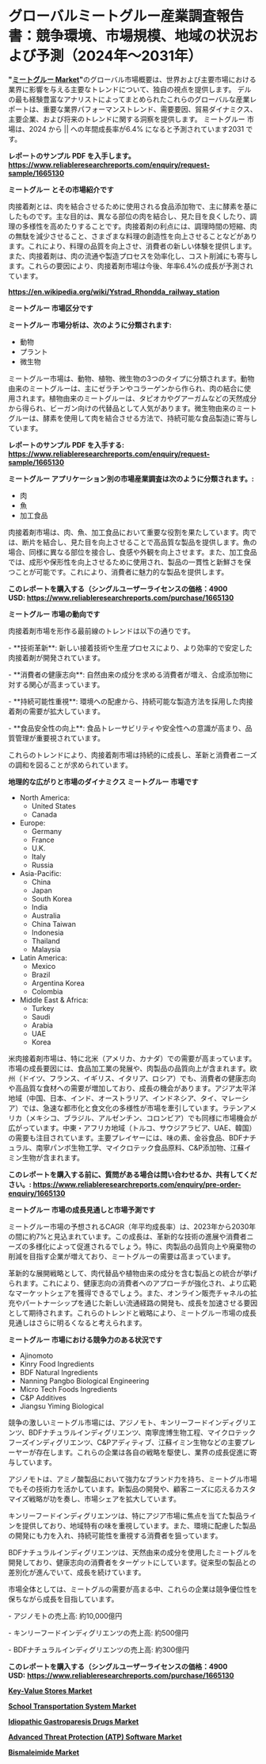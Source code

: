 <p><h1>グローバルミートグルー産業調査報告書：競争環境、市場規模、地域の状況および予測（2024年～2031年）</h1></p><p><strong>"<a href="https://www.reliableresearchreports.com/meat-glue-r1665130">ミートグルー Market</a>"</strong>のグローバル市場概要は、世界および主要市場における業界に影響を与える主要なトレンドについて、独自の視点を提供します。 デルの最も経験豊富なアナリストによってまとめられたこれらのグローバルな産業レポートは、重要な業界パフォーマンストレンド、需要要因、貿易ダイナミクス、主要企業、および将来のトレンドに関する洞察を提供します。 ミートグルー 市場は、2024 から || への年間成長率が6.4% になると予測されています2031 です。</p>
<p><strong>レポートのサンプル PDF を入手します。</strong><strong><a href="https://www.reliableresearchreports.com/enquiry/request-sample/1665130">https://www.reliableresearchreports.com/enquiry/request-sample/1665130</a></strong></p>
<p><strong>ミートグルー とその市場紹介です</strong></p>
<p><p>肉接着剤とは、肉を結合させるために使用される食品添加物で、主に酵素を基にしたものです。主な目的は、異なる部位の肉を結合し、見た目を良くしたり、調理の多様性を高めたりすることです。肉接着剤の利点には、調理時間の短縮、肉の無駄を減少させること、さまざまな料理の創造性を向上させることなどがあります。これにより、料理の品質を向上させ、消費者の新しい体験を提供します。また、肉接着剤は、肉の流通や製造プロセスを効率化し、コスト削減にも寄与します。これらの要因により、肉接着剤市場は今後、年率6.4%の成長が予測されています。</p><a href="https://en.wikipedia.org/wiki/Ystrad_Rhondda_railway_station"></a></p>
<p><strong><a href="https://en.wikipedia.org/wiki/Ystrad_Rhondda_railway_station">https://en.wikipedia.org/wiki/Ystrad_Rhondda_railway_station</a></strong></p>
<p><strong>ミートグルー&nbsp;市場区分です</strong><strong></strong></p>
<p><strong>ミートグルー 市場分析は、次のように分類されます:</strong>&nbsp;</p>
<p><ul><li>動物</li><li>プラント</li><li>微生物</li></ul></p>
<p><p>ミートグルー市場は、動物、植物、微生物の3つのタイプに分類されます。動物由来のミートグルーは、主にゼラチンやコラーゲンから作られ、肉の結合に使用されます。植物由来のミートグルーは、タピオカやグアーガムなどの天然成分から得られ、ビーガン向けの代替品として人気があります。微生物由来のミートグルーは、酵素を使用して肉を結合させる方法で、持続可能な食品製造に寄与しています。</p></p>
<p><strong>レポートのサンプル PDF を入手する: <a href="https://www.reliableresearchreports.com/enquiry/request-sample/1665130">https://www.reliableresearchreports.com/enquiry/request-sample/1665130</a></strong></p>
<p><strong> ミートグルー アプリケーション別の市場産業調査は次のように分類されます。:</strong></p>
<p><ul><li>肉</li><li>魚</li><li>加工食品</li></ul></p>
<p><p>肉接着剤市場は、肉、魚、加工食品において重要な役割を果たしています。肉では、断片を結合し、見た目を向上させることで高品質な製品を提供します。魚の場合、同様に異なる部位を接合し、食感や外観を向上させます。また、加工食品では、成形や保形性を向上させるために使用され、製品の一貫性と新鮮さを保つことが可能です。これにより、消費者に魅力的な製品を提供します。</p></p>
<p><strong>このレポートを購入する（シングルユーザーライセンスの価格：4900 USD:</strong><strong>&nbsp;<a href="https://www.reliableresearchreports.com/purchase/1665130">https://www.reliableresearchreports.com/purchase/1665130</a></strong></p>
<p><strong>ミートグルー 市場の動向です</strong></p>
<p><p>肉接着剤市場を形作る最前線のトレンドは以下の通りです。</p><p>- **技術革新**: 新しい接着技術や生産プロセスにより、より効率的で安定した肉接着剤が開発されています。</p><p>  </p><p>- **消費者の健康志向**: 自然由来の成分を求める消費者が増え、合成添加物に対する関心が高まっています。</p><p>  </p><p>- **持続可能性重視**: 環境への配慮から、持続可能な製造方法を採用した肉接着剤の需要が拡大しています。</p><p>  </p><p>- **食品安全性の向上**: 食品トレーサビリティや安全性への意識が高まり、品質管理が重要視されています。</p><p>これらのトレンドにより、肉接着剤市場は持続的に成長し、革新と消費者ニーズの調和を図ることが求められています。</p></p>
<p><strong>地理的な広がりと市場のダイナミクス ミートグルー 市場です</strong></p>
<p><ul>
    <li>
        North America:
        <ul>
            <li>United States</li>
            <li>Canada</li>
        </ul>
    </li>
    <li>
        Europe:
        <ul>
            <li>Germany</li>
            <li>France</li>
            <li>U.K.</li>
            <li>Italy</li>
            <li>Russia</li>
        </ul>
    </li>
    <li>
        Asia-Pacific:
        <ul>
            <li>China</li>
            <li>Japan</li>
            <li>South Korea</li>
            <li>India</li>
            <li>Australia</li>
            <li>China Taiwan</li>
            <li>Indonesia</li>
            <li>Thailand</li>
            <li>Malaysia</li>
        </ul>
    </li>
    <li>
        Latin America:
        <ul>
            <li>Mexico</li>
            <li>Brazil</li>
            <li>Argentina Korea</li>
            <li>Colombia</li>
        </ul>
    </li>
    <li>
        Middle East & Africa:
        <ul>
            <li>Turkey</li>
            <li>Saudi</li>
            <li>Arabia</li>
            <li>UAE</li>
            <li>Korea</li>
        </ul>
    </li>
    </ul></p>
<p><p>米肉接着剤市場は、特に北米（アメリカ、カナダ）での需要が高まっています。市場の成長要因には、食品加工業の発展や、肉製品の品質向上が含まれます。欧州（ドイツ、フランス、イギリス、イタリア、ロシア）でも、消費者の健康志向や高品質な食材への需要が増加しており、成長の機会があります。アジア太平洋地域（中国、日本、インド、オーストラリア、インドネシア、タイ、マレーシア）では、急速な都市化と食文化の多様性が市場を牽引しています。ラテンアメリカ（メキシコ、ブラジル、アルゼンチン、コロンビア）でも同様に市場機会が広がっています。中東・アフリカ地域（トルコ、サウジアラビア、UAE、韓国）の需要も注目されています。主要プレイヤーには、味の素、金谷食品、BDFナチュラル、南寧パンボ生物工学、マイクロテック食品原料、C&P添加物、江蘇イミン生物が含まれます。</p></p>
<p><strong>このレポートを購入する前に、質問がある場合は問い合わせるか、共有してください。:&nbsp;<a href="https://www.reliableresearchreports.com/enquiry/pre-order-enquiry/1665130">https://www.reliableresearchreports.com/enquiry/pre-order-enquiry/1665130</a></strong></p>
<p><strong>ミートグルー 市場の成長見通しと市場予測です</strong></p>
<p><p>ミートグルー市場の予想されるCAGR（年平均成長率）は、2023年から2030年の間に約7%と見込まれています。この成長は、革新的な技術の進展や消費者ニーズの多様化によって促進されるでしょう。特に、肉製品の品質向上や廃棄物の削減を目指す企業が増えており、ミートグルーの需要は高まっています。</p><p>革新的な展開戦略として、肉代替品や植物由来の成分を含む製品との統合が挙げられます。これにより、健康志向の消費者へのアプローチが強化され、より広範なマーケットシェアを獲得できるでしょう。また、オンライン販売チャネルの拡充やパートナーシップを通じた新しい流通経路の開発も、成長を加速させる要因として期待されます。これらのトレンドと戦略により、ミートグルー市場の成長見通しはさらに明るくなると考えられます。</p></p>
<p><strong>ミートグルー 市場における競争力のある状況です</strong></p>
<p><ul><li>Ajinomoto</li><li>Kinry Food Ingredients</li><li>BDF Natural Ingredients</li><li>Nanning Pangbo Biological Engineering</li><li>Micro Tech Foods Ingredients</li><li>C&P Additives</li><li>Jiangsu Yiming Biological</li></ul></p>
<p><p>競争の激しいミートグル市場には、アジノモト、キンリーフードインディグリエンツ、BDFナチュラルインディグリエンツ、南寧庞博生物工程、マイクロテックフーズインディグリエンツ、C&Pアディティブ、江蘇イミン生物などの主要プレーヤーが存在します。これらの企業は各自の戦略を駆使し、業界の成長促進に寄与しています。</p><p>アジノモトは、アミノ酸製品において強力なブランド力を持ち、ミートグル市場でもその技術力を活かしています。新製品の開発や、顧客ニーズに応えるカスタマイズ戦略が功を奏し、市場シェアを拡大しています。</p><p>キンリーフードインディグリエンツは、特にアジア市場に焦点を当てた製品ラインを提供しており、地域特有の味を重視しています。また、環境に配慮した製品の開発にも力を入れ、持続可能性を重視する消費者を狙っています。</p><p>BDFナチュラルインディグリエンツは、天然由来の成分を使用したミートグルを開発しており、健康志向の消費者をターゲットにしています。従来型の製品との差別化が進んでいて、成長を続けています。</p><p>市場全体としては、ミートグルの需要が高まる中、これらの企業は競争優位性を保ちながら成長を目指しています。</p><p>- アジノモトの売上高: 約10,000億円</p><p>- キンリーフードインディグリエンツの売上高: 約500億円</p><p>- BDFナチュラルインディグリエンツの売上高: 約300億円</p></p>
<p><strong>このレポートを購入する（シングルユーザーライセンスの価格：4900 USD:</strong>&nbsp;<strong><a href="https://www.reliableresearchreports.com/purchase/1665130">https://www.reliableresearchreports.com/purchase/1665130</a></strong></p>
<p><strong><p><a href="https://issuu.com/reportprime-2/docs/key-value-stores-market-size-2030.p_0e56ad0bca8897">Key-Value Stores Market</a></p><p><a href="https://medium.com/@nmvzgabt42/school-transportation-system-market-size-share-competitive-landscape-and-trend-analysis-report-d5a9d9d231fd?postPublishedType=repub">School Transportation System Market</a></p><p><a href="https://github.com/luckyshygirl/Market-Research-Report-List-6/blob/main/idiopathic-gastroparesis-drugs-market.md">Idiopathic Gastroparesis Drugs Market</a></p><p><a href="https://medium.com/@zxwvfbix9/market-forecasting-change-global-advanced-threat-protection-atp-software-market-dynamics-and-351c64cfe4cd?postPublishedType=repub">Advanced Threat Protection (ATP) Software Market</a></p><p><a href="https://www.linkedin.com/pulse/global-bismaleimide-industry-analysis-share-growth-trends-xgbme?trackingId=8dEYWJhAQ2q9qmMUhRIXcQ%3D%3D">Bismaleimide Market</a></p></strong></p>